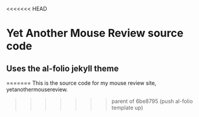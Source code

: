 <<<<<<< HEAD
# Yet Another Mouse Review source code

## Uses the al-folio jekyll theme
=======
This is the source code for my mouse review site, yetanothermousereview. 
>>>>>>> parent of 6be8795 (push al-folio template up)
